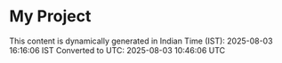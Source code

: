 # My Project

This content is dynamically generated in Indian Time (IST): 2025-08-03 16:16:06 IST
Converted to UTC: 2025-08-03 10:46:06 UTC
